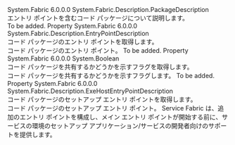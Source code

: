 <Type Name="CodePackageDescription" FullName="System.Fabric.Description.CodePackageDescription">
  <TypeSignature Language="C#" Value="public sealed class CodePackageDescription : System.Fabric.Description.PackageDescription" />
  <TypeSignature Language="ILAsm" Value=".class public auto ansi sealed beforefieldinit CodePackageDescription extends System.Fabric.Description.PackageDescription" />
  <TypeSignature Language="DocId" Value="T:System.Fabric.Description.CodePackageDescription" />
  <TypeSignature Language="VB.NET" Value="Public NotInheritable Class CodePackageDescription&#xA;Inherits PackageDescription" />
  <TypeSignature Language="F#" Value="type CodePackageDescription = class&#xA;    inherit PackageDescription" />
  <AssemblyInfo>
    <AssemblyName>System.Fabric</AssemblyName>
    <AssemblyVersion>6.0.0.0</AssemblyVersion>
  </AssemblyInfo>
  <Base>
    <BaseTypeName>System.Fabric.Description.PackageDescription</BaseTypeName>
  </Base>
  <Interfaces />
  <Docs>
    <summary>
      <para>エントリ ポイントを含むコード パッケージについて説明します。</para>
    </summary>
    <remarks>To be added.</remarks>
  </Docs>
  <Members>
    <Member MemberName="EntryPoint">
      <MemberSignature Language="C#" Value="public System.Fabric.Description.EntryPointDescription EntryPoint { get; }" />
      <MemberSignature Language="ILAsm" Value=".property instance class System.Fabric.Description.EntryPointDescription EntryPoint" />
      <MemberSignature Language="DocId" Value="P:System.Fabric.Description.CodePackageDescription.EntryPoint" />
      <MemberSignature Language="VB.NET" Value="Public ReadOnly Property EntryPoint As EntryPointDescription" />
      <MemberSignature Language="F#" Value="member this.EntryPoint : System.Fabric.Description.EntryPointDescription" Usage="System.Fabric.Description.CodePackageDescription.EntryPoint" />
      <MemberType>Property</MemberType>
      <AssemblyInfo>
        <AssemblyName>System.Fabric</AssemblyName>
        <AssemblyVersion>6.0.0.0</AssemblyVersion>
      </AssemblyInfo>
      <ReturnValue>
        <ReturnType>System.Fabric.Description.EntryPointDescription</ReturnType>
      </ReturnValue>
      <Docs>
        <summary>
          <para>コード パッケージのエントリ ポイントを取得します。</para>
        </summary>
        <value>
          <para>コード パッケージのエントリ ポイント。</para>
        </value>
        <remarks>To be added.</remarks>
      </Docs>
    </Member>
    <Member MemberName="IsShared">
      <MemberSignature Language="C#" Value="public bool IsShared { get; }" />
      <MemberSignature Language="ILAsm" Value=".property instance bool IsShared" />
      <MemberSignature Language="DocId" Value="P:System.Fabric.Description.CodePackageDescription.IsShared" />
      <MemberSignature Language="VB.NET" Value="Public ReadOnly Property IsShared As Boolean" />
      <MemberSignature Language="F#" Value="member this.IsShared : bool" Usage="System.Fabric.Description.CodePackageDescription.IsShared" />
      <MemberType>Property</MemberType>
      <AssemblyInfo>
        <AssemblyName>System.Fabric</AssemblyName>
        <AssemblyVersion>6.0.0.0</AssemblyVersion>
      </AssemblyInfo>
      <ReturnValue>
        <ReturnType>System.Boolean</ReturnType>
      </ReturnValue>
      <Docs>
        <summary>
            コード パッケージを共有するかどうかを示すフラグを取得します。
            </summary>
        <value>コード パッケージを共有するかどうかを示すフラグします。</value>
        <remarks>To be added.</remarks>
      </Docs>
    </Member>
    <Member MemberName="SetupEntryPoint">
      <MemberSignature Language="C#" Value="public System.Fabric.Description.ExeHostEntryPointDescription SetupEntryPoint { get; }" />
      <MemberSignature Language="ILAsm" Value=".property instance class System.Fabric.Description.ExeHostEntryPointDescription SetupEntryPoint" />
      <MemberSignature Language="DocId" Value="P:System.Fabric.Description.CodePackageDescription.SetupEntryPoint" />
      <MemberSignature Language="VB.NET" Value="Public ReadOnly Property SetupEntryPoint As ExeHostEntryPointDescription" />
      <MemberSignature Language="F#" Value="member this.SetupEntryPoint : System.Fabric.Description.ExeHostEntryPointDescription" Usage="System.Fabric.Description.CodePackageDescription.SetupEntryPoint" />
      <MemberType>Property</MemberType>
      <AssemblyInfo>
        <AssemblyName>System.Fabric</AssemblyName>
        <AssemblyVersion>6.0.0.0</AssemblyVersion>
      </AssemblyInfo>
      <ReturnValue>
        <ReturnType>System.Fabric.Description.ExeHostEntryPointDescription</ReturnType>
      </ReturnValue>
      <Docs>
        <summary>
          <para>コード パッケージのセットアップ エントリ ポイントを取得します。</para>
        </summary>
        <value>
          <para>コード パッケージのセットアップ エントリ ポイント。</para>
        </value>
        <remarks>
          <para>Service Fabric は、追加のエントリ ポイントを構成し、メイン エントリ ポイントが開始する前に、サービスの環境のセットアップ アプリケーション/サービスの開発者向けのサポートを提供します。  </para>
        </remarks>
      </Docs>
    </Member>
  </Members>
</Type>